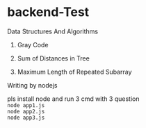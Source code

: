 # backend-Test
Data Structures And Algorithms

1. Gray Code

2. Sum of Distances in Tree

3. Maximum Length of Repeated Subarray

Writing by nodejs

pls install node and run 3 cmd with 3 question  
`node app1.js`  
`node app2.js`  
`node app3.js`
 


